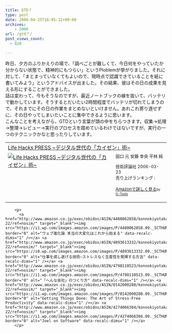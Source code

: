 ```yaml
---
title: GTD？
type: post
date: 2006-04-25T16:05:12+00:00
archives:
    - 2006
url: /gtd？/
post_views_count:
  - 820

---
```

昨日、夕方のふりかえりの場で、「調べごとが難しくて、今日何をやっていたか分からない状態で、精神的にもつらい」というPloblemが挙がりました。それに対して、「まとまっていなくてもよいので、現時点で認識できていることを紙に書いてみよう」というアドバイスが出ました。その結果、彼はその日の成果を見える形にすることができました。  
話は変わって、今もそうなのですが、最近ノートブックの線を抜いて、バッテリで動かしています。そうするとだいたい2時間程度でバッテリが切れてしまうので、それまでにその日の作業をまとめないといけません。あれこれ寄り道せずに、その日やってしまいたいことに集中できるように思います。  
こんなことを考えながら、GTDという言葉が頭の中をちらつきます。収集→処理→整理→レビュー→実行のプロセスを踏めているわけではないですが、実行の一つのテクニックかなと思ったりしています。

<table  border="0" cellpadding="5">
  <tr>
    <td colspan="2">
      <a href="http://www.amazon.co.jp/exec/obidos/ASIN/4774127280/konnokiyotaka-22/ref=nosim/" target="_blank">Life Hacks PRESS ~デジタル世代の「カイゼン」術~</a>
    </td>
  </tr>
  
  <tr>
    <td valign="top">
      <a href="http://www.amazon.co.jp/exec/obidos/ASIN/4774127280/konnokiyotaka-22/ref=nosim/" target="_blank"><img src="https://i1.wp.com/images.amazon.com/images/P/4774127280.09._SCMZZZZZZZ_.jpg" border="0" alt="Life Hacks PRESS ~デジタル世代の「カイゼン」術~" data-recalc-dims="1" /></a>
    </td>
    <td valign="top">
      <font size="-1">田口 元 安藤 幸央 平林 純 </p>
      <p>
        技術評論社 2006-03-23<br />売り上げランキング :
      </p>
      <p>
        <a href="http://www.amazon.co.jp/exec/obidos/ASIN/4774127280/konnokiyotaka-22/ref=nosim/" target="_blank">Amazonで詳しく見る</a></font><font size="-2">by <a href="http://www.goodpic.com/mt/aws/index.html" >G-Tools</a></font></td> </tr> </table> 
        
        <p>
          <a href="http://www.amazon.co.jp/exec/obidos/ASIN/4480062858/konnokiyotaka-22/ref=nosim/" target="_blank"><img src="https://i1.wp.com/images.amazon.com/images/P/4480062858.09._SCTHUMBZZZ_.jpg" border="0" alt="ウェブ進化論 本当の大変化はこれから始まる" data-recalc-dims="1" /></a> <a href="http://www.amazon.co.jp/exec/obidos/ASIN/4893613332/konnokiyotaka-22/ref=nosim/" target="_blank"><img src="https://i0.wp.com/images.amazon.com/images/P/4893613332.09._SCTHUMBZZZ_.jpg" border="0" alt="仕事を成し遂げる技術―ストレスなく生産性を発揮する方法" data-recalc-dims="1" /></a> <a href="http://www.amazon.co.jp/exec/obidos/ASIN/4798110523/konnokiyotaka-22/ref=nosim/" target="_blank"><img src="https://i1.wp.com/images.amazon.com/images/P/4798110523.09._SCTHUMBZZZ_.jpg" border="0" alt="「へんな会社」のつくり方" data-recalc-dims="1" /></a> <a href="http://www.amazon.co.jp/exec/obidos/ASIN/0142000280/konnokiyotaka-22/ref=nosim/" target="_blank"><img src="https://i1.wp.com/images.amazon.com/images/P/0142000280.09._SCTHUMBZZZ_.jpg" border="0" alt="Getting Things Done: The Art of Stress-Free Productivity" data-recalc-dims="1" /></a> <a href="http://www.amazon.co.jp/exec/obidos/ASIN/4274066304/konnokiyotaka-22/ref=nosim/" target="_blank"><img src="https://i1.wp.com/images.amazon.com/images/P/4274066304.09._SCTHUMBZZZ_.jpg" border="0" alt="Joel on Software" data-recalc-dims="1" /></a>
        </p>